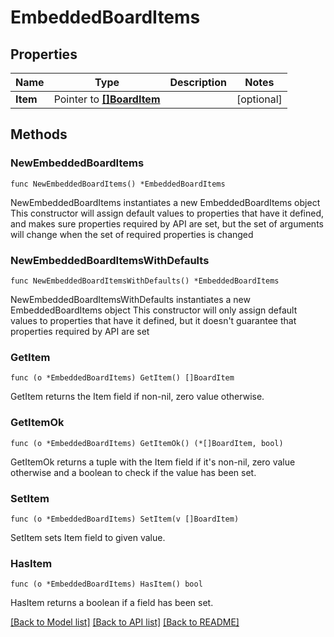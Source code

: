 <!--
Copyright (C) 2020-2022 Arm Limited or its affiliates and Contributors. All rights reserved.
SPDX-License-Identifier: Apache-2.0
-->
# EmbeddedBoardItems

## Properties

Name | Type | Description | Notes
------------ | ------------- | ------------- | -------------
**Item** | Pointer to [**[]BoardItem**](BoardItem.md) |  | [optional] 

## Methods

### NewEmbeddedBoardItems

`func NewEmbeddedBoardItems() *EmbeddedBoardItems`

NewEmbeddedBoardItems instantiates a new EmbeddedBoardItems object
This constructor will assign default values to properties that have it defined,
and makes sure properties required by API are set, but the set of arguments
will change when the set of required properties is changed

### NewEmbeddedBoardItemsWithDefaults

`func NewEmbeddedBoardItemsWithDefaults() *EmbeddedBoardItems`

NewEmbeddedBoardItemsWithDefaults instantiates a new EmbeddedBoardItems object
This constructor will only assign default values to properties that have it defined,
but it doesn't guarantee that properties required by API are set

### GetItem

`func (o *EmbeddedBoardItems) GetItem() []BoardItem`

GetItem returns the Item field if non-nil, zero value otherwise.

### GetItemOk

`func (o *EmbeddedBoardItems) GetItemOk() (*[]BoardItem, bool)`

GetItemOk returns a tuple with the Item field if it's non-nil, zero value otherwise
and a boolean to check if the value has been set.

### SetItem

`func (o *EmbeddedBoardItems) SetItem(v []BoardItem)`

SetItem sets Item field to given value.

### HasItem

`func (o *EmbeddedBoardItems) HasItem() bool`

HasItem returns a boolean if a field has been set.


[[Back to Model list]](../README.md#documentation-for-models) [[Back to API list]](../README.md#documentation-for-api-endpoints) [[Back to README]](../README.md)


